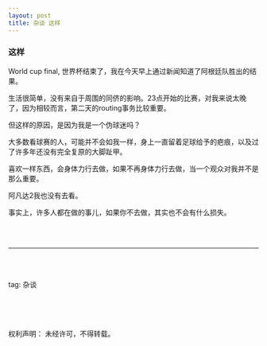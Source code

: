 ```yaml
---
layout: post
title: 杂谈 这样
---
```


### 这样

World cup final, 世界杯结束了，我在今天早上通过新闻知道了阿根廷队胜出的结果。

生活很简单，没有来自于周围的同侪的影响。23点开始的比赛，对我来说太晚了，因为相较而言，第二天的routing事务比较重要。

但这样的原因，是因为我是一个伪球迷吗？

大多数看球赛的人，可能并不会如我一样，身上一直留着足球给予的疤痕，以及过了许多年还没有完全复原的大脚趾甲。

喜欢一样东西，会身体力行去做，如果不再身体力行去做，当一个观众对我并不是那么重要。


阿凡达2我也没有去看。

事实上，许多人都在做的事儿，如果你不去做，其实也不会有什么损失。






<br><br>

---------------


<br>
<br>

tag: 杂谈

<br>
<br>
<br>


权利声明：
未经许可，不得转载。
